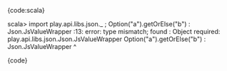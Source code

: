 
{code:scala}

scala> import play.api.libs.json._ ; Option("a").getOrElse("b") : Json.JsValueWrapper
<console>:13: error: type mismatch;
 found   : Object
 required: play.api.libs.json.Json.JsValueWrapper
        Option("a").getOrElse("b") : Json.JsValueWrapper
                                           ^

{code}


